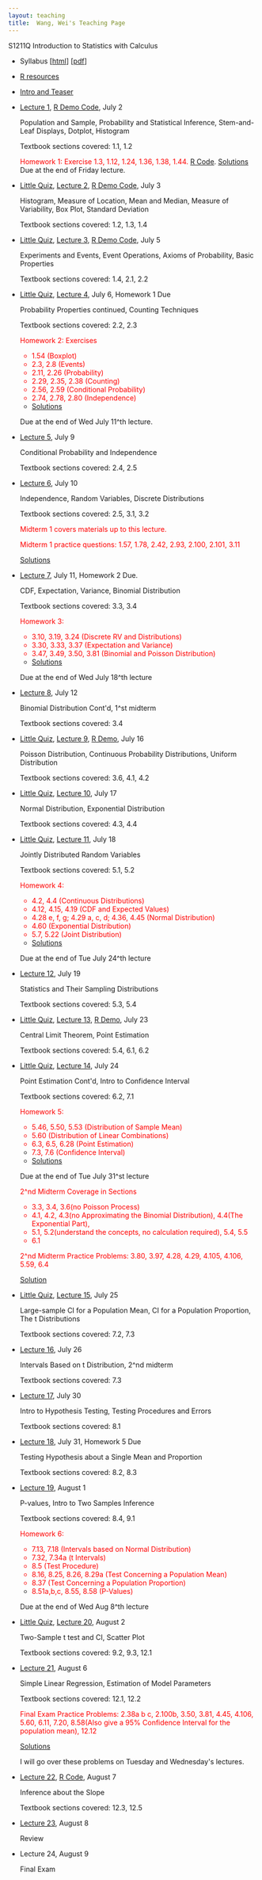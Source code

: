 ```yaml
---
layout: teaching
title:  Wang, Wei's Teaching Page
---
```

S1211Q Introduction to Statistics with Calculus

- Syllabus \[[html](./syllabus.html)\] \[[pdf](./syllabus.pdf)\]
- [R resources](../r_resources.html)
- [Intro and Teaser](./intro.html)
- [Lecture 1](./lecture1.pdf), [R Demo Code](./R_demo_1.R), July 2

  Population and Sample, Probability and Statistical Inference, Stem-and-Leaf
  Displays, Dotplot, Histogram

  Textbook sections covered: 1.1, 1.2

  <font color="red">Homework 1: Exercise 1.3, 1.12, 1.24, 1.36, 1.38, 1.44.</font> [R Code](./hw1.R). [Solutions](./hw1_solutions.pdf) Due at the end of Friday lecture. 

- [Little Quiz](./quiz2.html), [Lecture 2](./lecture2.pdf), [R Demo
  Code](./R_demo_2.R), July 3

  Histogram, Measure of Location, Mean and Median,  Measure of Variability, Box Plot, Standard Deviation

  Textbook sections covered: 1.2, 1.3, 1.4

- [Little Quiz](./quiz3.html), [Lecture 3](./lecture3.pdf), [R Demo
  Code](./R_demo_3.R), July 5

  Experiments and Events, Event Operations, Axioms of Probability, Basic Properties

  Textbook sections covered: 1.4, 2.1, 2.2

- [Little Quiz](./quiz4.html), [Lecture 4](./lecture4.pdf), July 6, Homework 1 Due

  Probability Properties continued, Counting Techniques

  Textbook sections covered: 2.2, 2.3

  <font color="red"> Homework 2: Exercises 
  - 1.54 (Boxplot)
  - 2.3, 2.8 (Events)
  - 2.11, 2.26 (Probability)
  - 2.29, 2.35, 2.38 (Counting)
  - 2.56, 2.59 (Conditional Probability)
  - 2.74, 2.78, 2.80 (Independence)
  - [Solutions](./hw2_solutions.pdf)</font> 

  Due at the end of Wed July 11^th lecture.

- [Lecture 5](./lecture5.pdf), July 9

  Conditional Probability and Independence

  Textbook sections covered: 2.4, 2.5

- [Lecture 6](./lecture6.pdf), July 10

  Independence, Random Variables, Discrete Distributions
  
  Textbook sections covered: 2.5, 3.1, 3.2

  <font color="red">Midterm 1 covers materials up to this lecture.
  
  Midterm 1 practice questions: 1.57, 1.78, 2.42, 2.93, 2.100, 2.101, 3.11</font> 

  [Solutions](./mid1_practice_solutions.pdf)

- [Lecture 7](./lecture7.pdf), July 11, Homework 2 Due.

  CDF, Expectation, Variance, Binomial Distribution
  
  Textbook sections covered: 3.3, 3.4 

  <font color="red">Homework 3: 
  - 3.10, 3.19, 3.24 (Discrete RV and Distributions) 
  - 3.30, 3.33, 3.37 (Expectation and Variance) 
  - 3.47, 3.49, 3.50, 3.81 (Binomial and Poisson Distribution)
  - [Solutions](./hw3_solutions.pdf)</font>
  
  Due at the end of Wed July 18^th lecture
  
- [Lecture 8](./lecture8.pdf), July 12

  Binomial Distribution Cont'd, 1^st midterm
  
  Textbook sections covered: 3.4

- [Little Quiz](./quiz9.html), [Lecture 9](./lecture9.pdf), [R Demo](./R_demo_9.R), July 16

  Poisson Distribution, Continuous Probability Distributions, Uniform Distribution

  Textbook sections covered: 3.6, 4.1, 4.2

- [Little Quiz](./quiz10.html), [Lecture 10](./lecture10.pdf), July 17

  Normal Distribution, Exponential Distribution
  
  Textbook sections covered: 4.3, 4.4

- [Little Quiz](./quiz11.html), [Lecture 11](./lecture11.pdf), July 18

  Jointly Distributed Random Variables
  
  Textbook sections covered: 5.1, 5.2

  <font color="red">Homework 4: 
  - 4.2, 4.4 (Continuous Distributions) 
  - 4.12, 4.15, 4.19 (CDF and Expected Values) 
  - 4.28 e, f, g; 4.29 a, c, d; 4.36, 4.45 (Normal Distribution)
  - 4.60 (Exponential Distribution)
  - 5.7, 5.22 (Joint Distribution)
  - [Solutions](./hw4_solutions.pdf)</font>

  Due at the end of Tue July 24^th lecture       

- [Lecture 12](./lecture12.pdf), July 19

  Statistics and Their Sampling Distributions
  
  Textbook sections covered: 5.3, 5.4

- [Little Quiz](./quiz13.html), [Lecture 13](./lecture13.pdf), [R Demo](./R_demo_13.R), July 23

  Central Limit Theorem, Point Estimation
  
  Textbook sections covered: 5.4, 6.1, 6.2

- [Little Quiz](./quiz14.html), [Lecture 14](./lecture14.pdf), July 24

  Point Estimation Cont'd, Intro to Confidence Interval
  
  Textbook sections covered: 6.2, 7.1

  <font color="red">Homework 5: 
  - 5.46, 5.50, 5.53 (Distribution of Sample Mean)
  - 5.60 (Distribution of Linear Combinations)  
  - 6.3, 6.5, 6.28 (Point Estimation)
  - 7.3, 7.6 (Confidence Interval)</font>
  - [Solutions](./hw5_solutions.pdf)

  Due at the end of Tue July 31^st lecture

  <font color="red">2^nd Midterm Coverage in Sections
  - 3.3, 3.4, 3.6(no Poisson Process)
  - 4.1, 4.2, 4.3(no Approximating the Binomial Distribution), 4.4(The Exponential Part), 
  - 5.1, 5.2(understand the concepts, no calculation required), 5.4, 5.5
  - 6.1
  </font>

  <font color="red"> 2^nd Midterm Practice Problems: 3.80, 3.97, 4.28, 4.29, 4.105, 4.106, 5.59, 6.4 </font>

  [Solution](./mid2_practice_solutions.pdf)
  
- [Little Quiz](./quiz15.html), [Lecture 15](./lecture15.pdf), July 25

  Large-sample CI for a Population Mean, CI for a Population Proportion, The t Distributions
  
  Textbook sections covered: 7.2, 7.3

- [Lecture 16](./lecture16.pdf), July 26

  Intervals Based on t Distribution, 2^nd midterm
  
  Textbook sections covered: 7.3

- [Lecture 17](./lecture17.pdf), July 30

  Intro to Hypothesis Testing, Testing Procedures and Errors
  
  Textbook sections covered: 8.1

- [Lecture 18](./lecture18.pdf), July 31, Homework 5 Due

  Testing Hypothesis about a Single Mean and Proportion
  
  Textbook sections covered: 8.2, 8.3

- [Lecture 19](./lecture19.pdf), August 1

  P-values, Intro to Two Samples Inference
  
  Textbook sections covered: 8.4, 9.1

  <font color="red">Homework 6: 
  - 7.13, 7.18 (Intervals based on Normal Distribution)
  - 7.32, 7.34a  (t Intervals)  
  - 8.5 (Test Procedure)
  - 8.16, 8.25, 8.26, 8.29a (Test Concerning a Population Mean)
  - 8.37 (Test Concerning a Population Proportion)
  - 8.51a,b,c, 8.55, 8.58 (P-Values)</font>
  
  Due at the end of Wed Aug 8^th lecture

- [Little Quiz](./quiz20.html), [Lecture 20](./lecture20.pdf), August 2

  Two-Sample t test and CI, Scatter Plot
  
  Textbook sections covered: 9.2, 9.3, 12.1

- [Lecture 21](./lecture21.pdf), August 6

  Simple Linear Regression, Estimation of Model Parameters
  
  Textbook sections covered: 12.1, 12.2

  <font color="red"> Final Exam Practice Problems: 2.38a b c, 2.100b, 3.50, 3.81, 4.45, 4.106, 5.60, 6.11, 7.20, 8.58(Also give a 95% Confidence Interval for the population mean), 12.12 </font> 

  [Solutions](./final_practice_solutions.pdf)

  I will go over these problems on Tuesday and Wednesday's lectures.

- [Lecture 22](./lecture22.pdf), [R Code](./R_demo_22.R), August 7

  Inference about the Slope
  
  Textbook sections covered: 12.3, 12.5

- [Lecture 23](./lecture23.pdf), August 8

  Review

- Lecture 24, August 9

  Final Exam
  
  





